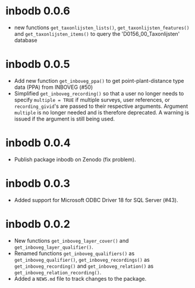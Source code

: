 # inbodb 0.0.6

* new functions `get_taxonlijsten_lists()`, `get_taxonlijsten_features()` and
  `get_taxonlijsten_items()` to query the 'D0156_00_Taxonlijsten' database


# inbodb 0.0.5

* Add new function `get_inboveg_ppa()` to get point-plant-distance type data
  (PPA) from INBOVEG (#50)
* Simplified `get_inboveg_recording()` so that a user no longer needs to specify
  `multiple = TRUE` if multiple surveys, user references, or `recording_givid`'s
  are passed to their respective arguments.
  Argument `multiple` is no longer needed and is therefore deprecated.
  A warning is issued if the argument is still being used.

# inbodb 0.0.4

* Publish package inbodb on Zenodo (fix problem).

# inbodb 0.0.3

* Added support for Microsoft ODBC Driver 18 for SQL Server (#43).

# inbodb 0.0.2

* New functions `get_inboveg_layer_cover()` and `get_inboveg_layer_qualifier()`.
* Renamed functions `get_inboveg_qualifiers()` as `get_inboveg_qualifier()`,
  `get_inboveg_recordings()` as `get_inboveg_recording()` and
  `get_inboveg_relation()` as `get_inboveg_relation_recording()`.
* Added a `NEWS.md` file to track changes to the package.
